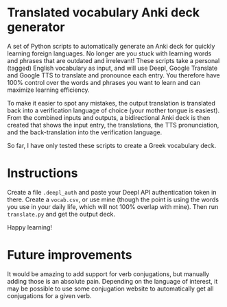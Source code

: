 # Translated vocabulary Anki deck generator
A set of Python scripts to automatically generate an Anki deck for quickly learning foreign languages.
No longer are you stuck with learning words and phrases that are outdated and irrelevant!
These scripts take a personal (tagged) English vocabulary as input, and will use Deepl, Google Translate and Google TTS to translate and pronounce each entry. You therefore have 100% control over the words and phrases you want to learn and can maximize learning efficiency.

To make it easier to spot any mistakes, the output translation is translated back into a verification language of choice (your mother tongue is easiest). From the combined inputs and outputs, a bidirectional Anki deck is then created that shows the input entry, the translations, the TTS pronunciation, and the back-translation into the verification language.

So far, I have only tested these scripts to create a Greek vocabulary deck.

# Instructions
Create a file `.deepl_auth` and paste your Deepl API authentication token in there.
Create a `vocab.csv`, or use mine (though the point is using the words you use in your daily life, which will not 100% overlap with mine).
Then run `translate.py` and get the output deck.

Happy learning!


# Future improvements
It would be amazing to add support for verb conjugations, but manually adding those is an absolute pain.
Depending on the language of interest, it may be possible to use some conjugation website to automatically get all conjugations for a given verb.
